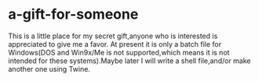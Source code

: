 # a-gift-for-someone
This is a little place for my secret gift,anyone who is interested is appreciated to give me a favor.
At present it is only a batch file for Windows(DOS and Win9x/Me is not supported,which means it is not intended for these systems).Maybe later I will write a shell file,and/or make another one using Twine.
